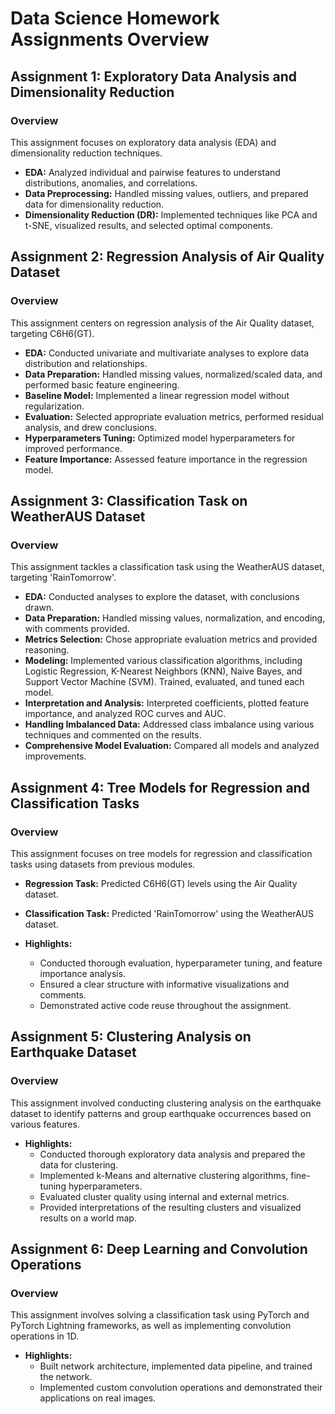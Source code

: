 # Data Science Homework Assignments Overview

## Assignment 1: Exploratory Data Analysis and Dimensionality Reduction

### Overview
This assignment focuses on exploratory data analysis (EDA) and dimensionality reduction techniques.

- **EDA:** Analyzed individual and pairwise features to understand distributions, anomalies, and correlations.
- **Data Preprocessing:** Handled missing values, outliers, and prepared data for dimensionality reduction.
- **Dimensionality Reduction (DR):** Implemented techniques like PCA and t-SNE, visualized results, and selected optimal components.

## Assignment 2: Regression Analysis of Air Quality Dataset

### Overview
This assignment centers on regression analysis of the Air Quality dataset, targeting C6H6(GT).

- **EDA:** Conducted univariate and multivariate analyses to explore data distribution and relationships.
- **Data Preparation:** Handled missing values, normalized/scaled data, and performed basic feature engineering.
- **Baseline Model:** Implemented a linear regression model without regularization.
- **Evaluation:** Selected appropriate evaluation metrics, performed residual analysis, and drew conclusions.
- **Hyperparameters Tuning:** Optimized model hyperparameters for improved performance.
- **Feature Importance:** Assessed feature importance in the regression model.

## Assignment 3: Classification Task on WeatherAUS Dataset

### Overview
This assignment tackles a classification task using the WeatherAUS dataset, targeting 'RainTomorrow'.

- **EDA:** Conducted analyses to explore the dataset, with conclusions drawn.
- **Data Preparation:** Handled missing values, normalization, and encoding, with comments provided.
- **Metrics Selection:** Chose appropriate evaluation metrics and provided reasoning.
- **Modeling:** Implemented various classification algorithms, including Logistic Regression, K-Nearest Neighbors (KNN), Naive Bayes, and Support Vector Machine (SVM). Trained, evaluated, and tuned each model.
- **Interpretation and Analysis:** Interpreted coefficients, plotted feature importance, and analyzed ROC curves and AUC.
- **Handling Imbalanced Data:** Addressed class imbalance using various techniques and commented on the results.
- **Comprehensive Model Evaluation:** Compared all models and analyzed improvements.

## Assignment 4: Tree Models for Regression and Classification Tasks

### Overview
This assignment focuses on tree models for regression and classification tasks using datasets from previous modules.

- **Regression Task:** Predicted C6H6(GT) levels using the Air Quality dataset.
- **Classification Task:** Predicted 'RainTomorrow' using the WeatherAUS dataset.

- **Highlights:**
  - Conducted thorough evaluation, hyperparameter tuning, and feature importance analysis.
  - Ensured a clear structure with informative visualizations and comments.
  - Demonstrated active code reuse throughout the assignment.

## Assignment 5: Clustering Analysis on Earthquake Dataset

### Overview
This assignment involved conducting clustering analysis on the earthquake dataset to identify patterns and group earthquake occurrences based on various features.

- **Highlights:**
  - Conducted thorough exploratory data analysis and prepared the data for clustering.
  - Implemented k-Means and alternative clustering algorithms, fine-tuning hyperparameters.
  - Evaluated cluster quality using internal and external metrics.
  - Provided interpretations of the resulting clusters and visualized results on a world map.

## Assignment 6: Deep Learning and Convolution Operations

### Overview
This assignment involves solving a classification task using PyTorch and PyTorch Lightning frameworks, as well as implementing convolution operations in 1D.

- **Highlights:**
  - Built network architecture, implemented data pipeline, and trained the network.
  - Implemented custom convolution operations and demonstrated their applications on real images.
